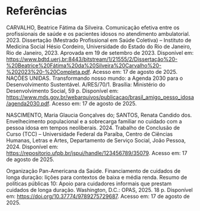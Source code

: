 # Referências

CARVALHO, Beatrice Fátima da Silveira. Comunicação efetiva entre os profissionais de saúde e os pacientes idosos no atendimento ambulatorial. 2023. Dissertação (Mestrado Profissional em Saúde Coletiva) – Instituto de Medicina Social Hésio Cordeiro, Universidade do Estado do Rio de Janeiro, Rio de Janeiro, 2023. Aprovada em 19 de setembro de 2023. Disponível em: https://www.bdtd.uerj.br:8443/bitstream/1/21555/2/Dissertação%20-%20Beatrice%20Fátima%20da%20Silveira%20Carvalho%20-%202023%20-%20Completa.pdf. Acesso em: 17 de agosto de 2025.
NAÇÕES UNIDAS. Transformando nosso mundo: a Agenda 2030 para o Desenvolvimento Sustentável. A/RES/70/1. Brasília: Ministério do Desenvolvimento Social, 59 p. Disponível em: https://www.mds.gov.br/webarquivos/publicacao/brasil_amigo_pesso_idosa/agenda2030.pdf. Acesso em: 17 de agosto de 2025.

NASCIMENTO, Maria Glaucia Gonçalves do; SANTOS, Renata Candido dos. Envelhecimento populacional e a sobrecarga familiar no cuidado com a pessoa idosa em tempos neoliberais. 2024. Trabalho de Conclusão de Curso (TCC) – Universidade Federal da Paraíba, Centro de Ciências Humanas, Letras e Artes, Departamento de Serviço Social, João Pessoa, 2024. Disponível em: https://repositorio.ufpb.br/jspui/handle/123456789/35079. Acesso em: 17 de agosto de 2025.

Organização Pan-Americana da Saúde. Financiamento de cuidados de longa duração: lições para contextos de baixa e média renda. Resumo de políticas públicas 10: Apoio para cuidadores informais que prestam cuidados de longa duração. Washington, D.C.: OPAS, 2025. 18 p. Disponível em: https://doi.org/10.37774/9789275729687. Acesso em: 17 de agosto de 2025.
